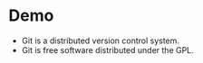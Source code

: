 # Demo

- Git is a distributed version control system.
- Git is free software distributed under the GPL.

